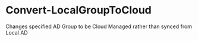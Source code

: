 # Convert-LocalGroupToCloud
 Changes specified AD Group to be Cloud Managed rather than synced from Local AD
